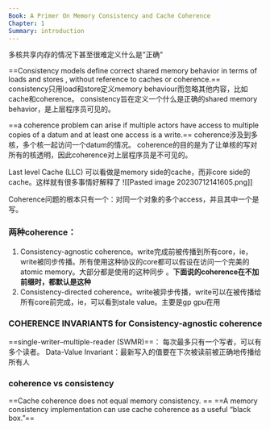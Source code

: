 ```yaml
---
Book: A Primer On Memory Consistency and Cache Coherence
Chapter: 1
Summary: introduction
---
```

多核共享内存的情况下甚至很难定义什么是”正确”

==Consistency models define correct shared memory behavior in terms of loads and stores , without reference to caches or coherence.==
consistency只用load和store定义memory behaviour而忽略其他内容，比如cache和coherence。
consistency旨在定义一个什么是正确的shared memory behavior，是上层程序员可见的。


==a coherence problem can arise if multiple actors  have access to multiple copies of a datum and at least one access is a write.==
coherence涉及到多核，多个核一起访问一个datum的情况。
coherence的目的是为了让单核的写对所有的核透明，因此coherence对上层程序员是不可见的。

Last level Cache (LLC) 可以看做是memory side的cache，而非core side的cache。这样就有很多事情好解释了
![[Pasted image 20230712141605.png]]

Coherence问题的根本只有一个：对同一个对象的多个access，并且其中一个是写。

### 两种coherence：
1. Consistency-agnostic coherence。write完成前被传播到所有core，ie，write被同步传播。所有使用这种协议的core都可以假设在访问一个完美的atomic memory。大部分都是使用的这种同步 。**下面说的coherence在不加前缀时，都默认是这种**
2. Consistency-directed coherence。write被异步传播，write可以在被传播给所有core前完成，ie，可以看到stale value。主要是gp gpu在用

### COHERENCE INVARIANTS for Consistency-agnostic coherence
==single-writer–multiple-reader (SWMR)==： 每次最多只有一个写者，可以有多个读者。
Data-Value Invariant：最新写入的值要在下次被读前被正确地传播给所有人


### coherence vs consistency
==Cache coherence does not equal memory consistency.  ==
==A memory consistency implementation can use cache coherence as a useful “black box.”==

